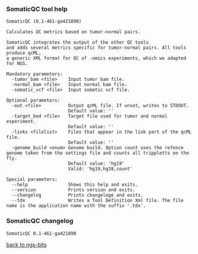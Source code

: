 ### SomaticQC tool help
	SomaticQC (0.1-461-ga421898)
	
	Calculates QC metrics based on tumor-normal pairs.
	
	SomaticQC integrates the output of the other QC tools
	and adds several metrics specific for tumor-normal pairs. All tools produce qcML,
	a generic XML format for QC of -omics experiments, which we adapted for NGS.
	
	Mandatory parameters:
	  -tumor_bam <file>    Input tumor bam file.
	  -normal_bam <file>   Input normal bam file.
	  -somatic_vcf <file>  Input somatic vcf file.
	
	Optional parameters:
	  -out <file>          Output qcML file. If unset, writes to STDOUT.
	                       Default value: ''
	  -target_bed <file>   Target file used for tumor and normal experiment.
	                       Default value: ''
	  -links <filelist>    Files that appear in the link part of the qcML file.
	                       Default value: ''
	  -genome_build <enum> Genome build. Option count uses the refence genome taken from the settings file and counts all trippletts on the fly.
	                       Default value: 'hg19'
	                       Valid: 'hg19,hg38,count'
	
	Special parameters:
	  --help               Shows this help and exits.
	  --version            Prints version and exits.
	  --changelog          Prints changeloge and exits.
	  --tdx                Writes a Tool Definition Xml file. The file name is the application name with the suffix '.tdx'.
	
### SomaticQC changelog
	SomaticQC 0.1-461-ga421898
	
[back to ngs-bits](https://github.com/imgag/ngs-bits)